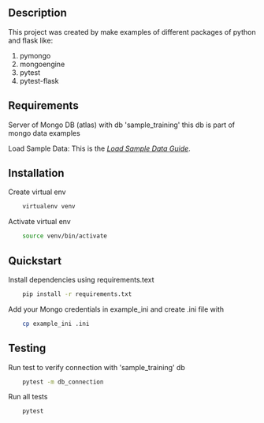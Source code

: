 ## Description
This project was created by make examples of different packages of python and flask
like:

1. pymongo
2. mongoengine
3. pytest
4. pytest-flask



## Requirements

Server of Mongo DB (atlas) with db 'sample_training' this db is part of 
mongo data examples

Load Sample Data:
This is the *[Load Sample Data Guide](https://docs.mongodb.com/charts/saas/tutorial/order-data/prerequisites-setup/)*.

## Installation

Create virtual env

```bash
    virtualenv venv
```

Activate virtual env

```bash 
    source venv/bin/activate
```

## Quickstart

Install dependencies using requirements.text

```bash
    pip install -r requirements.txt
```

Add your Mongo credentials in example_ini and create .ini file with

```bash
    cp example_ini .ini
```

## Testing

Run test to verify connection with 'sample_training' db

```bash
    pytest -m db_connection
```
Run all tests

```bash
    pytest
```
